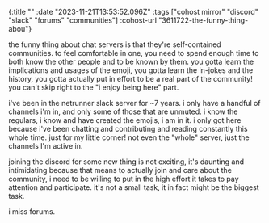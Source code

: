 {:title ""
 :date "2023-11-21T13:53:52.096Z"
 :tags ["cohost mirror" "discord" "slack" "forums" "communities"]
 :cohost-url "3611722-the-funny-thing-abou"}

the funny thing about chat servers is that they're self-contained communities. to feel comfortable in one, you need to spend enough time to both know the other people and to be known by them. you gotta learn the implications and usages of the emoji, you gotta learn the in-jokes and the history, you gotta actually put in effort to be a real part of the community! you can't skip right to the "i enjoy being here" part.

i've been in the netrunner slack server for ~7 years. i only have a handful of channels i'm in, and only some of those that are unmuted. i know the regulars, i know and have created the emojis, i am in it. i only got here because i've been chatting and contributing and reading constantly this whole time. just for my little corner! not even the "whole" server, just the channels I'm active in.

joining the discord for some new thing is not exciting, it's daunting and intimidating because that means to actually join and care about the community, i need to be willing to put in the high effort it takes to pay attention and participate. it's not a small task, it in fact might be the biggest task.

i miss forums.
